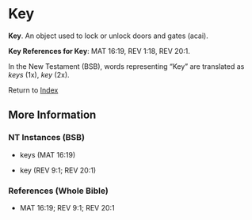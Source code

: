 # Key
**Key**. 
An object used to lock or unlock doors and gates (acai). 


**Key References for Key**: 
MAT 16:19, REV 1:18, REV 20:1. 




In the New Testament (BSB), words representing “Key” are translated as 
*keys* (1x), *key* (2x). 


Return to [Index](00-Index.md)

## More Information

### NT Instances (BSB)

* keys (MAT 16:19)

* key (REV 9:1; REV 20:1)



### References (Whole Bible)

* MAT 16:19; REV 9:1; REV 20:1



